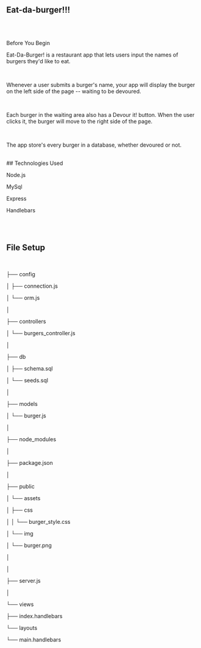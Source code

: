 ## Eat-da-burger!!!
<br>
<br>

Before You Begin
<p>Eat-Da-Burger! is a restaurant app that lets users input the names of burgers they'd like to eat.</p>

<br>
<p>Whenever a user submits a burger's name, your app will display the burger on the left side of the page -- waiting to be devoured.</p>

<br>
<p>Each burger in the waiting area also has a Devour it! button. When the user clicks it, the burger will move to the right side of the page.</p>

<br>
<p>The app store's every burger in a database, whether devoured or not.</p>

<br>
## Technologies Used
<p>Node.js</p>
<p>MySql</p>
<p>Express</p>
<p>Handlebars</p>
<br>
<br>

## File Setup
<br>
<p>├── config</p>
<p>│   ├── connection.js</p>
<p>│   └── orm.js</p>
<p>│ </p>
<p>├── controllers</p>
<p>│   └── burgers_controller.js</p>
<p>│</p>
<p>├── db</p>
<p>│   ├── schema.sql</p>
<p>│   └── seeds.sql</p>
<p>│</p>
<p>├── models</p>
<p>│   └── burger.js</p>
<p>│ </p>
<p>├── node_modules</p>
<p>│ </p>
<p>├── package.json</p>
<p>│</p>
<p>├── public</p>
<p>│   └── assets</p>
<p>│       ├── css</p>
<p>│       │   └── burger_style.css</p>
<p>│       └── img</p>
<p>│           └── burger.png</p>
<p>│   </p>
<p>│</p>
<p>├── server.js</p>
<p>│</p>
<p>└── views</p>
    <p>├── index.handlebars</p>
    <p>└── layouts</p>
        <p>└── main.handlebars</p>
